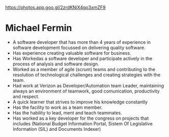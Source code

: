 https://photos.app.goo.gl/2zrdKNjX4qo3xmZF9
<h1> Michael Fermin </h1>
<ul>
 <li>A software developer that has more than 4 years of experience in software development focussed on delivering quality software.</li>  
<li>Has experience creating valuable software for business.</li> 
<li>Has Workedas a software developer and participate actively in the process of analysis and software design.</li> 
<li>Worked as a member of agile (scrum) teams and contributing to the resolution of technological challenges and creating strategies with the team.</li>
<li>Had work at Verizon as Developer/Automation team Leader, maintaining always an environment of teamwork, good comunication, productivity and respect.</li> 
<li> A quick learner that strives to improve his knowledge constantly </li>
<li>Has the facility to work as a team member.</li> 
<li>Has the hability to lead, ment and teach teammates.</li> 
<li>Has worked as a key developer for the congress on projects that includes (National Budget Information Portal, Sistem Of Legislative Information (SIL) and Documents Indexer)   
</ul>

<!---
ninjacksnake/ninjacksnake is a ✨ special ✨ repository because its `README.md` (this file) appears on your GitHub profile.
You can click the Preview link to take a look at your changes.
--->
